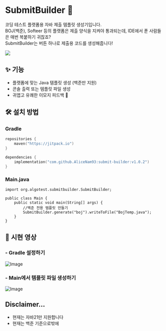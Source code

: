 
# SubmitBuilder 🚀

코딩 테스트 플랫폼용 자바 제출 템플릿 생성기입니다.  
BOJ(백준), Softeer 등의 플랫폼은 제출 양식을 지켜야 통과되는데, IDE에서 푼 사람들은 매번 복붙하기 귀찮죠?  
SubmitBuilder는 버튼 하나로 제출용 코드를 생성해줍니다!

[![](https://jitpack.io/v/AliceNam93/submit-builder.svg)](https://jitpack.io/#AliceNam93/submit-builder)

## ✨ 기능
- 플랫폼에 맞는 Java 템플릿 생성 (백준만 지원)
- 콘솔 출력 또는 템플릿 파일 생성
- 귀엽고 유쾌한 이모지 피드백 🤭

## 🛠 설치 방법

### Gradle
```kotlin
repositories {
    maven("https://jitpack.io")
}

dependencies {
    implementation("com.github.AliceNam93:submit-builder:v1.0.2")
}
```
### Main.java
```aiignore
import org.algotest.submitbuilder.SubmitBuilder;

public class Main {
    public static void main(String[] args) {
        //백준 전용 템플릿 만들기
        SubmitBuilder.generate("boj").writeToFile("BojTemp.java");
    }
}
```
## 🎥 시현 영상
### - Gradle 설정하기
![Image](https://github.com/user-attachments/assets/18dc80d6-6064-4f79-bf88-ae0dea46cf94)
### - Main에서 템플릿 파일 생성하기
![Image](https://github.com/user-attachments/assets/9d91e979-ed8e-4a18-9d70-0eaa8d8e7edd)






## Disclaimer...
- 현재는 자바21만 지원합니다
- 현재는 백준 기준으로밖에
